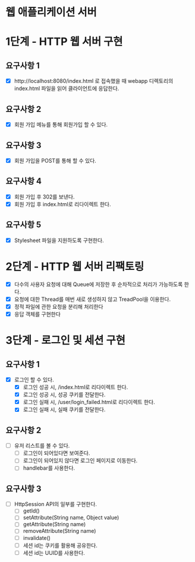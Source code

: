 # 웹 애플리케이션 서버

# 1단계 - HTTP 웹 서버 구현

## 요구사항 1
- [x] http://localhost:8080/index.html 로 접속했을 때 webapp 디렉토리의 index.html 파일을 읽어 클라이언트에 응답한다.

## 요구사항 2
- [x] 회원 가입 메뉴를 통해 회원가입 할 수 있다.

## 요구사항 3
- [x] 회원 가입을 POST를 통해 할 수 있다.

## 요구사항 4
- [x] 회원 가입 후 302를 보낸다.
- [x] 회원 가입 후 index.html로 리다이렉트 한다.

## 요구사항 5
- [x] Stylesheet 파일을 지원하도록 구현한다. 

# 2단계 - HTTP 웹 서버 리팩토링
- [x] 다수의 사용자 요청에 대해 Queue에 저장한 후 순차적으로 처리가 가능하도록 한다.
- [x] 요청에 대한 Thread를 매번 새로 생성하지 않고 TreadPool을 이용한다.
- [x] 정적 파일에 관한 요청을 분리해 처리한다
- [x] 응답 객체를 구현한다

# 3단계 - 로그인 및 세션 구현

## 요구사항 1
- [x] 로그인 할 수 있다.
    - [x] 로그인 성공 시, /index.html로 리다이렉트 한다.
    - [x] 로그인 성공 시, 성공 쿠키를 전달한다.
    - [x] 로그인 실패 시, /user/login_failed.html로 리다이렉트 한다.
    - [x] 로그인 실패 시, 실패 쿠키를 전달한다.

## 요구사항 2
- [ ] 유저 리스트를 볼 수 있다.
    - [ ] 로그인이 되어있다면 보여준다.
    - [ ] 로그인이 되어있지 않다면 로그인 페이지로 이동한다.
    - [ ] handlebar를 사용한다.

## 요구사항 3
- [ ] HttpSession API의 일부를 구현한다.
    - [ ] getId()
    - [ ] setAttribute(String name, Object value)
    - [ ] getAttribute(String name)
    - [ ] removeAttribute(String name)
    - [ ] invalidate()
    - [ ] 세션 id는 쿠키를 활용해 공유한다.
    - [ ] 세션 id는 UUID를 사용한다.
